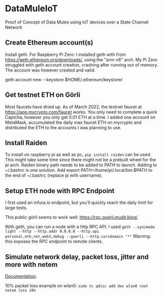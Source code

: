 # DataMuleIoT
Proof of Concept of Data Mules using IoT devices over a State Channel Network


## Create Ethereum account(s)
Install geth.
For Raspberry Pi Zero:
I installed geth with from https://geth.ethereum.org/downloads/, using the "arm-v6" arch.
My Pi Zero struggled with geth account creation, crashing after running out of memory. The account was however created and valid.

geth account new --keystore $HOME/.ethereum/keystore/

## Get testnet ETH on Görli
Most faucets have dried up. As of March 2022, the testnet faucet at https://app.mycrypto.com/faucet works. You only need to complete a quick Captcha, however you only get 0.01 ETH at a time. I added one account on MetaMask, accumulated the daily max faucet ETH on mycrypto and distributed the ETH to the accounts I was planning to use.

## Install Raiden
To install on raspberry pi as well as pc,
`pip install raiden` can be used. This might take some time since there might not be a prebuilt wheel for the pi arch. 
Raiden binary path needs to be added to PATH to launch. Adding to ~/.bashrc is one solution. Add export PATH=/home/pi/.local/bin:$PATH to the end of ~/.bashrc (replace pi with username).
 
## Setup ETH node with RPC Endpoint
I first used an infura.io endpoint, but you'll quickly reach the daily limit for large tests.

This public görli seems to work well: 
https://rpc.goerli.mudit.blog/

With geth, you can run a node with a http RPC API. I used `geth --syncmode light --http --http.addr 0.0.0.0 --http.api personal,eth,net,web3,debug --goerli --http.corsdomain "*"` Warning: this exposes the RPC endpoint to remote clients.

## Simulate network delay, packet loss, jitter and more with netem
[Documentation](https://man7.org/linux/man-pages/man8/tc-netem.8.html).

10% packet loss example on wlan0: `sudo tc qdisc add dev wlan0 root netem loss 10%`
